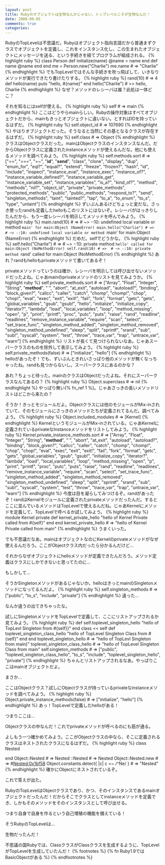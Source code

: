 ```yaml
---
layout: post
title: Rubyのオブジェクトは生物なんかじゃない、トップレベルこそが生物なんだ！
date: 2008-09-05
comments: true
categories:
---
```



RubyのTopLevelは不思議だ。Rubyはオブジェクト指向言語だから普通まずクラスでオブジェクトを定義し、これをインスタンス化し、この生まれたオブジェクトにメッセージを送る、という手続きを経てプログラムが組成される。
{% highlight ruby %}
  class Person
    def initialize(name)
      @name = name
    end
    def name
      @name
    end
  end
  me = Person.new("Charlie")
  me.name # => "Charlie"
{% endhighlight %}
でもTopLevelではそんな手続きを吹っ飛ばして、いきなりメソッドが実行できたり書けたりする。
{% highlight ruby %}
  rand(10) # => 4
  def hello(name)
    puts "hello, #{name}"
  end
  hello("Charlie")
        # >> hello, Charlie
{% endhighlight %}
なぜ？メソッドのレシーバは誰？此処は一体どこ？

それを知るにはselfが使える。
{% highlight ruby %}
  self  #  => main
{% endhighlight %}
ここはどうやらmainらしい。Rubyの操作対象はすべてオブジェクトだから、mainもきっとオブジェクトに違いない。とすればIDを持っているはずだ。
{% highlight ruby %}
  self.object_id # => 107690
{% endhighlight %}
やはりオブジェクトだった。そうなると当然にその基となるクラスが存在するはずだ。
{% highlight ruby %}
  self.class  # => Object
{% endhighlight %}
クラスはObjectクラスだった。mainはObjectクラスのインスタンスなんだ。だからObjectクラスに定義されたinstanceメソッドが使えるんだな。他にも使えるメソッドを調べてみよう。
{% highlight ruby %}
  self.methods.sort # => ["==", "===", "=~", "__id__", "__send__", "class", "clone", "display", "dup", "enum_for", "eql?", "equal?", "extend", "freeze", "frozen?", "hash", "id", "include", "inspect", "instance_eval", "instance_exec", "instance_of?", "instance_variable_defined?", "instance_variable_get", "instance_variable_set", "instance_variables", "is_a?", "kind_of?", "method", "methods", "nil?", "object_id", "private", "private_methods", "protected_methods", "public", "public_methods", "respond_to?", "send", "singleton_methods", "taint", "tainted?", "tap", "to_a", "to_enum", "to_s", "type", "untaint"]
{% endhighlight %}
ずいぶんあるけどちょっと変だな。さっき使ったrandも定義したhelloもこのリストにはないぞ。レシーバがはっきりしたんだから、もう一度レシーバを明示してメソッドを呼んでみよう。
{% highlight ruby %}
  main.rand(10) # => 
      # ~> -:10: undefined local variable or method `main' for main:Object (NameError)
  main.hello("Charlie") # => 
      # ~> -:10: undefined local variable or method `main' for main:Object (NameError)
{% endhighlight %}
だめだ。selfでどうかな。
{% highlight ruby %}
  self.hello("Charlie") # => 
      # ~> -:10: private method `hello' called for main:Object (NoMethodError)
  self.rand(10) # => 
      # ~> -:10: private method `rand' called for main:Object (NoMethodError)
{% endhighlight %}
あれ？randもhelloもprivateメソッドて書いてあるぞ！

privateメソッドっていうのは確か、レシーバを明示しては呼び出せないメソッドだったよね。じゃあmainのprivateメソッドのリストを見てみようか。
{% highlight ruby %}
  self.private_methods.sort # => ["Array", "Float", "Integer", "String", "__method__", "`", "abort", "at_exit", "autoload", "autoload?", "binding", "block_given?", "callcc", "caller", "catch", "chomp", "chomp!", "chop", "chop!", "eval", "exec", "exit", "exit!", "fail", "fork", "format", "getc", "gets", "global_variables", "gsub", "gsub!", "hello", "initialize", "initialize_copy", "iterator?", "lambda", "load", "local_variables", "loop", "method_missing", "open", "p", "print", "printf", "proc", "putc", "puts", "raise", "rand", "readline", "readlines", "remove_instance_variable", "require", "scan", "select", "set_trace_func", "singleton_method_added", "singleton_method_removed", "singleton_method_undefined", "sleep", "split", "sprintf", "srand", "sub", "sub!", "syscall", "system", "test", "throw", "trace_var", "trap", "untrace_var", "warn"]
{% endhighlight %}
リストが長くて見つけられないなあ。じゃあスーパークラスのものを除外して表示してみよう。
{% highlight ruby %}
  self.private_methods(false) # => ["initialize", "hello"]
{% endhighlight %}
helloがあったぞ！でも、ずいぶんときれいさっぱり他のメソッドが無くなっちゃったね。randも見つからないし。スーパークラスにあるのかな？

あれ？ちょっと待った。mainのクラスはObjectだったよね。それにスーパークラスなんてあるの？
{% highlight ruby %}
  Object.superclass # => nil
{% endhighlight %}
やっぱり無い{% fn_ref 1 %}。じゃあさっきの長いメソッドリストはどこから来たの？

そうか！きっとモジュールだよ。Objectクラスには他のモジュールがMix-inされていて、そのモジュールにさっきのメソッドたちが定義されてるんだ。調べてみよう。
{% highlight ruby %}
  Object.included_modules # => [Kernel]
{% endhighlight %}
KernelというモジュールがMix-inされている。じゃあKernelに定義されているprivateなInstanceメソッドをリストしてみよう。
{% highlight ruby %}
  Kernel.private_instance_methods.sort # => ["Array", "Float", "Integer", "String", "__method__", "`", "abort", "at_exit", "autoload", "autoload?", "binding", "block_given?", "callcc", "caller", "catch", "chomp", "chomp!", "chop", "chop!", "eval", "exec", "exit", "exit!", "fail", "fork", "format", "getc", "gets", "global_variables", "gsub", "gsub!", "initialize_copy", "iterator?", "lambda", "load", "local_variables", "loop", "method_missing", "open", "p", "print", "printf", "proc", "putc", "puts", "raise", "rand", "readline", "readlines", "remove_instance_variable", "require", "scan", "select", "set_trace_func", "singleton_method_added", "singleton_method_removed", "singleton_method_undefined", "sleep", "split", "sprintf", "srand", "sub", "sub!", "syscall", "system", "test", "throw", "trace_var", "trap", "untrace_var", "warn"]
{% endhighlight %}
今度は目を凝らしてみつけるぞ。randがあったぞ！randはKernelモジュールに定義されたprivateメソッドだったんだ。するとここに並んでいるメソッドはTopLevelで使えるんだね。じゃあKernelにメソッドを定義して、TopLevelで呼べるか試してみよう。
{% highlight ruby %}
  module Kernel
    private
    def kernel_private_hello
      "hello of Kernel Private called from #{self}"
    end
  end
  kernel_private_hello # => "hello of Kernel Private called from main"
{% endhighlight %}
うまくいった。

でも不思議だなあ。mainはオブジェクトなのにKernelのprivateメソッドがなぜ使えるんだろう。ここがObjectクラス内だったら分かるんだけど…

それからなぜオブジェクトにhelloメソッドが定義できたんだろう。メソッド定義はクラスにしかできないと思ってたのに…

もしかして…

そうかSingletonメソッドがあるじゃないか。helloはきっとmainのSingletonメソッドになってるんだよ。
{% highlight ruby %}
  self.singleton_methods # => ["public", "to_s", "include", "private"]
{% endhighlight %}
違った…

なんか違うの出てきちゃったな。

試しにSingletonメソッドをTopLevelで定義して、ここにリストアップされるか見てみよう。
{% highlight ruby %}
  def self.toplevel_singleton_hello
    "hello of TopLevl Singleton from #{self}}"
  end
  class << self
    def toplevel_singleton_class_hello
      "hello of TopLevel Singleton Class from #{self}"
    end
  end
  toplevel_singleton_hello # => "hello of TopLevl Singleton from main}"
  toplevel_singleton_class_hello # => "hello of TopLevel Singleton Class from main"
  self.singleton_methods # => ["public", "toplevel_singleton_class_hello", "to_s", "include", "toplevel_singleton_hello", "private"]
{% endhighlight %}
ちゃんとリストアップされるなあ。やっぱりここはmainオブジェクトだよ。

まさか…

ここはObjectクラス？試しにObjectクラスが持っているprivateなinstanceメソッドを調べてみよう。
{% highlight ruby %}
  Object.private_instance_methods(false) # => ["initialize", "hello"]
{% endhighlight %}
あっ！TopLevelで定義したhelloがある！

つまりここは…

Objectクラスの中なんだ！これでprivateメソッドが呼べるのにも筋が通る。

よしもう一つ確かめてみよう。ここがObjectクラスの中なら、そこに定義されるクラスはネストされたクラスになるはずだ。
{% highlight ruby %}
  class Nested
  
  end
  Object::Nested # => Nested
  ::Nested # => Nested
  Object::Nested.new # => #<Nested:0x1bf58>
  Object.constants.detect{ |c| c =~ /^Ne/ } # => "Nested"
{% endhighlight %}
確かにObjectにネストされているぞ。

これで答えが出た。

RubyのTopLevelはObjectクラスであり、かつ、そのインスタンスであるmainオブジェクトだったんだ！だからそこでクラスとしてinstanceメソッドを定義でき、しかもそのメソッドをそのインスタンスとして呼び出せる。

つまり自身で自身を作るという自己増殖の機能を備えている！

そうRubyのTopLevelは…

生物だったんだ！

不思議の国Rubyでは、ClassクラスがClassクラスを生成するように、TopLevelがTopLevelを生成していたんだ！
{% footnotes %}
   {% fn Ruby1.9ではBasicObjectがある %}
{% endfootnotes %}
